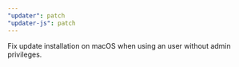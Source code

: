 ```yaml
---
"updater": patch
"updater-js": patch
---
```


Fix update installation on macOS when using an user without admin privileges.
